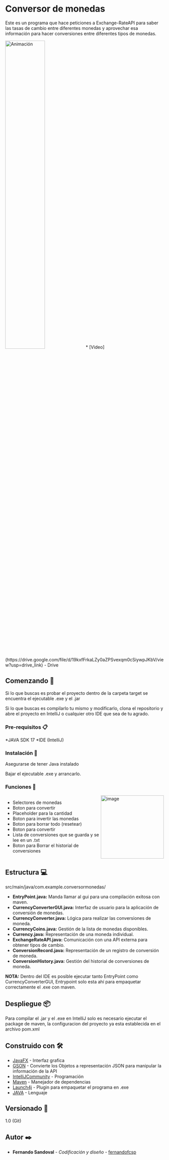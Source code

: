 # Conversor de monedas

Este es un programa que hace peticiones a Exchange-RateAPI para saber las tasas de cambio entre diferentes monedas y aprovechar esa información para hacer conversiones entre diferentes tipos de monedas.

<img src="ConversorMonedas.gif" alt="Animación" style="width:50%;">
* [Video](https://drive.google.com/file/d/19kxfFrkaLZy0aZPSvexqm0cSiywpJKbV/view?usp=drive_link) - Drive



## Comenzando 🚀

Si lo que buscas es probar el proyecto dentro de la carpeta target se encuentra el ejecutable .exe y el .jar

Si lo que buscas es compilarlo tu mismo y modificarlo, clona el repositorio y abre el proyecto en IntelliJ o cualquier otro IDE que sea de tu agrado.


### Pre-requisitos 📋

*JAVA SDK 17
*IDE (IntelliJ)

### Instalación 🔧

Asegurarse de tener Java instalado

Bajar el ejecutable .exe y arrancarlo.

### Funciones 📖

<div style="display: flex; align-items: flex-start;">
  <div style="flex: 1;">
    <ul>
      <li>Selectores de monedas</li>
      <li>Boton para convertir</li>
      <li>Placeholder para la cantidad</li>
      <li>Boton para invertir las monedas</li>
      <li>Boton para borrar todo (resetear)</li>
      <li>Boton para convertir</li>
      <li>Lista de conversiones que se guarda y se lee en un .txt</li>
      <li>Boton para Borrar el historial de conversiones</li>
    </ul>
  </div>
  <div>
    <img src="https://github.com/Fernandofcsp/conversorMonedasAPI/assets/73980852/2c987d50-c3f8-4056-a24f-dbc17088ab71" alt="image" style="width:200px;">
  </div>
</div>


## Estructura 💻
src/main/java/com.example.conversormonedas/
<ul>
  <li><strong>EntryPoint.java:</strong> Manda llamar al gui para una compilación exitosa con maven.</li>
  <li><strong>CurrencyConverterGUI.java:</strong> Interfaz de usuario para la aplicación de conversión de monedas.</li>
  <li><strong>CurrencyConverter.java:</strong> Lógica para realizar las conversiones de moneda.</li>
  <li><strong>CurrencyCoins.java:</strong> Gestión de la lista de monedas disponibles.</li>
  <li><strong>Currency.java:</strong> Representación de una moneda individual.</li>
  <li><strong>ExchangeRateAPI.java:</strong> Comunicación con una API externa para obtener tipos de cambio.</li>
  <li><strong>ConversionRecord.java:</strong> Representación de un registro de conversión de moneda.</li>
  <li><strong>ConversionHistory.java:</strong> Gestión del historial de conversiones de moneda.</li>
</ul>

**NOTA:** Dentro del IDE es posible ejecutar tanto EntryPoint como CurrencyConverterGUI, Entrypoint solo esta ahí para empaquetar correctamente el .exe con maven.



## Despliegue 📦

Para compilar el .jar y el .exe en IntelliJ solo es necesario ejecutar el package de maven, la configuracion del proyecto ya esta establecida en el archivo pom.xml

## Construido con 🛠️

* [JavaFX](https://openjfx.io/) - Interfaz grafica
* [GSON](https://mvnrepository.com/artifact/com.google.code.gson/gson) - Convierte los Objetos a representación JSON para manipular la información de la API
* [IntelliJCommunity](https://www.jetbrains.com/idea/download/?section=windows) - Programación
* [Maven](https://maven.apache.org/) - Manejador de dependencias
* [Launch4j](https://launch4j.sourceforge.net/) - Plugin para empaquetar el programa en .exe
* [JAVA](https://www.java.com/es/) - Lenguaje

## Versionado 📌

1.0 (Git)

## Autor ✒️
* **Fernando Sandoval** - *Codificación y diseño* - [fernandofcsp](https://github.com/fernandofcsp)
  
